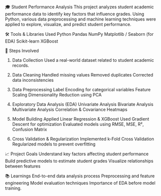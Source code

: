 🎓 Student Performance Analysis 
This project analyzes student academic performance data to identify key factors that influence grades. Using Python, various data preprocessing and machine learning techniques were applied to explore, visualize, and predict student performance.

🛠️ Tools & Libraries Used
Python
Pandas
NumPy
Matplotlib / Seaborn (for EDA)
Scikit-learn
XGBoost

🧩 Steps Involved
1. Data Collection
Used a real-world dataset related to student academic records.

3. Data Cleaning
Handled missing values
Removed duplicates
Corrected data inconsistencies

4. Data Preprocessing
Label Encoding for categorical variables
Feature Scaling
Dimensionality Reduction using PCA

5. Exploratory Data Analysis (EDA)
Univariate Analysis
Bivariate Analysis
Multivariate Analysis
Correlation & Covariance Heatmaps

6. Model Building
Applied Linear Regression & XGBoost
Used Gradient Descent for optimization
Evaluated models using RMSE, MSE, R², Confusion Matrix

7. Cross Validation & Regularization
Implemented k-Fold Cross Validation
Regularized models to prevent overfitting

📈 Project Goals
Understand key factors affecting student performance
Build predictive models to estimate student grades
Visualize relationships between features

📚 Learnings
End-to-end data analysis process
Preprocessing and feature engineering
Model evaluation techniques
Importance of EDA before model training.
